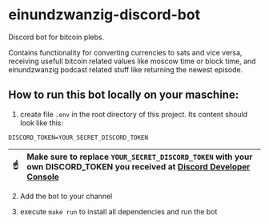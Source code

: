 # einundzwanzig-discord-bot
Discord bot for bitcoin plebs. 

Contains functionality for converting currencies to sats and vice versa, receiving usefull bitcoin related values like moscow time or block time, and einundzwanzig podcast related stuff like returning the newest episode.

## How to run this bot locally on your maschine:
1. create file `.env` in the root directory of this project. Its content should look like this:
```
DISCORD_TOKEN=YOUR_SECRET_DISCORD_TOKEN
```


| :point_up:    | Make sure to replace `YOUR_SECRET_DISCORD_TOKEN` with your own DISCORD_TOKEN you received at [Discord Developer Console](https://canary.discord.com/developers/applications) |
|---------------|:------------------------|

2. Add the bot to your channel

3. execute `make run` to install all dependencies and run the bot
